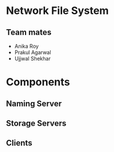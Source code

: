 # Network File System

## Team mates
- Anika Roy
- Prakul Agarwal
- Ujjwal Shekhar

# Components
## Naming Server

## Storage Servers

## Clients